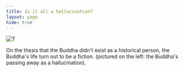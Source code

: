 ```yaml
---
title: Is it all a hallucination?
layout: page
hide: true
---
```

<span class="image left"><img src="{{ 'assets/images/deep-death-of-buddha.jpg' | relative_url }}" alt="T" /></span>

On the thesis that the Buddha didn't exist as a historical person, the Buddha's life turn out to be a fiction. (pictured on the left: the Buddha's passing away as a hallucination).
